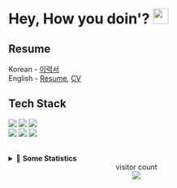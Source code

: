 # Hey, How you doin'? <img src="https://emojis.slackmojis.com/emojis/images/1531849430/4246/blob-sunglasses.gif?1531849430" width="30"/>

## Resume
Korean - [이력서](https://buttery-adapter-bbd.notion.site/c615a14a9e304e11abdd5ada09ee80ff)  
English - [Resume](), [CV](https://buttery-adapter-bbd.notion.site/Seoha-Yoon-fb9cc8960cc0484f9ff89445a6fc0875)

## Tech Stack  
<img src="https://img.shields.io/badge/Java-007396?style=flat-square&logo=Java&logoColor=white"/></a>
<img src="https://img.shields.io/badge/Python-3766AB?style=flat-square&logo=Python&logoColor=white"/></a>
<img src="https://img.shields.io/badge/C-A8B9CC?style=flat-square&logo=C&logoColor=white"/></a>  
<img src="https://img.shields.io/badge/Spring-6DB33F?style=flat-square&logo=Spring&logoColor=white">
<img src="https://img.shields.io/badge/Android-3DDC84?style=flat-square&logo=Android&logoColor=white"/></a>
<img src="https://img.shields.io/badge/Django-092E20?style=flat-square&logo=Django&logoColor=white"/></a>  

<br/>
<details>
<summary>🤖 <b> Some Statistics </b></summary>
  
  <img src="https://github-readme-stats.vercel.app/api?username=Seoha-Yoon&show_icons=true&theme=swift"/>
  <br/>
  <img src="https://github-readme-stats.vercel.app/api/top-langs/?username=Seoha-Yoon&layout=compact"(https://github.com/Seoha-Yoon/github-readme-stats)/>
  <img src = "http://mazassumnida.wtf/api/v2/generate_badge?boj=myrose127"(https://solved.ac/myrose127)/>
</details>


<div align ="center"> 
  visitor count
</div>
<div align ="center"> 
  <img src="https://profile-counter.glitch.me/Seoha-Yoon/count.svg"/> 
</div>
  

<!--
**Seoha-Yoon/Seoha-Yoon** is a ✨ _special_ ✨ repository because its `README.md` (this file) appears on your GitHub profile.

Here are some ideas to get you started:

- 🔭 I’m currently working on ...
- 🌱 I’m currently learning ...
- 👯 I’m looking to collaborate on ...
- 🤔 I’m looking for help with ...
- 💬 Ask me about ...
- 📫 How to reach me: ...
- 😄 Pronouns: ...
- ⚡ Fun fact: ...
-->

